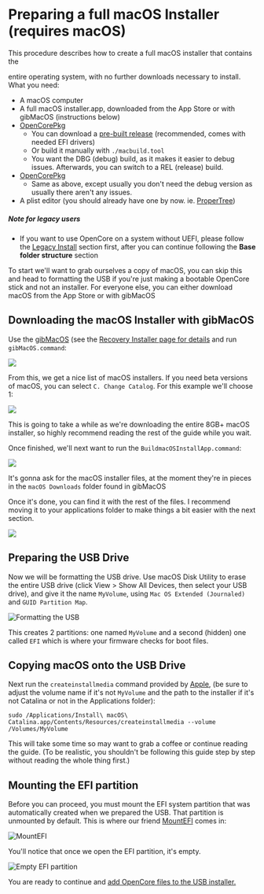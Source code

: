 # Preparing a full macOS Installer (requires macOS)

This procedure describes how to create a full macOS installer that contains the

entire operating system, with no further downloads necessary to install.
What you need:

* A macOS computer
* A full macOS installer.app, downloaded from the App Store or with gibMacOS (instructions below)
* [OpenCorePkg](https://github.com/acidanthera/OpenCorePkg)
  * You can download a [pre-built release](https://github.com/acidanthera/OpenCorePkg/releases) (recommended, comes with needed EFI drivers)
  * Or build it manually with `./macbuild.tool`
  * You want the DBG (debug) build, as it makes it easier to debug issues. Afterwards, you can switch to a REL (release) build.
* [OpenCorePkg](https://github.com/acidanthera/OpenCorePkg)
  * Same as above, except usually you don't need the debug version as usually there aren't any issues.
* A plist editor (you should already have one by now. ie. [ProperTree](https://github.com/corpnewt/ProperTree))

##### Note for legacy users

* If you want to use OpenCore on a system without UEFI, please follow the [Legacy Install](https://dortania.github.io/OpenCore-Desktop-Guide/extras/legacy.html) section first, after you can continue following the **Base folder structure** section

To start we'll want to grab ourselves a copy of macOS, you can skip this and head to formatting the USB if you're just making a bootable OpenCore stick and not an installer. For everyone else, you can either download macOS from the App Store or with gibMacOS

## Downloading the macOS Installer with gibMacOS

Use the [gibMacOS](https://github.com/corpnewt/gibMacOS)
(see the [Recovery Installer page for details](./online-installer.md)
and run `gibMacOS.command`:

![](/images/preparations/offline-installer/gib.png)

From this, we get a nice list of macOS installers. If you need beta versions of macOS, you can select `C. Change Catalog`.
For this example we'll choose 1:

![](/images/preparations/offline-installer/gib-process.png)

This is going to take a while as we're downloading the entire 8GB+ macOS installer,
so highly recommend reading the rest of the guide while you wait.

Once finished, we'll next want to run the `BuildmacOSInstallApp.command`:

![](/images/preparations/offline-installer/gib-location.png)

It's gonna ask for the macOS installer files, at the moment they're in pieces in the `macOS Downloads` folder found in gibMacOS

Once it's done, you can find it with the rest of the files. I recommend moving it to your applications folder to make things a bit easier with the next section.

![](/images/preparations/offline-installer/gib-done.png)

## Preparing the USB Drive

Now we will be formatting the USB drive.
Use macOS Disk Utility to erase the entire USB drive (click View > Show All Devices, then select your USB drive),
and give it the name `MyVolume`,
using `Mac OS Extended (Journaled)` and `GUID Partition Map`.

![Formatting the USB](/images/preparations/offline-installer/format-usb.png)

This creates 2 partitions: one named `MyVolume` and a second (hidden) one called `EFI`
which is where your firmware checks for boot files.

## Copying macOS onto the USB Drive

Next run the `createinstallmedia` command provided by [Apple](https://support.apple.com/en-us/HT201372),
(be sure to adjust the volume name if it's not `MyVolume` and the path to the installer if it's not Catalina or not in the Applications folder):

```text
sudo /Applications/Install\ macOS\ Catalina.app/Contents/Resources/createinstallmedia --volume /Volumes/MyVolume
```

This will take some time so may want to grab a coffee or continue reading the guide.
(To be realistic, you shouldn't be following this guide step by step without reading the whole thing first.)

## Mounting the EFI partition

Before you can proceed, you must mount the EFI system partition that was automatically created when we prepared the USB.
That partition is unmounted by default.
This is where our friend [MountEFI](https://github.com/corpnewt/MountEFI) comes in:

![MountEFI](/images/preparations/offline-installer/mount-efi-usb.png)

You'll notice that once we open the EFI partition, it's empty.

![Empty EFI partition](/images/preparations/offline-installer/base-efi.png)

You are ready to continue and [add OpenCore files to the USB installer.](./opencore-efi.md)
